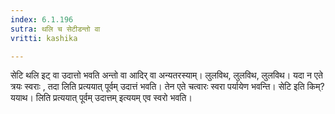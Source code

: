```yaml
---
index: 6.1.196
sutra: थलि च सेटीडन्तो वा
vritti: kashika

---
```

सेटि थलि इट् वा उदात्तो भवति अन्तो वा आदिर् वा अन्यतरस्याम्। लुलविथ, लुलविथ, लुलविथ। यदा न एते त्रयः स्वराः , तदा लिति प्रत्ययात् पूर्वम् उदात्तं भवति। तेन एते चत्वारः स्वरा पर्यायेण भवन्ति। सेटि इति किम्? ययाथ। लिति प्रत्ययात् पूर्वम् उदात्तम् इत्ययम् एव स्वरो भवति।